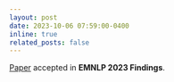 ```yaml
---
layout: post
date: 2023-10-06 07:59:00-0400
inline: true
related_posts: false
---
```


<a href="https://aclanthology.org/2023.findings-emnlp.593/">Paper</a> accepted in <b>EMNLP 2023 Findings</b>.
